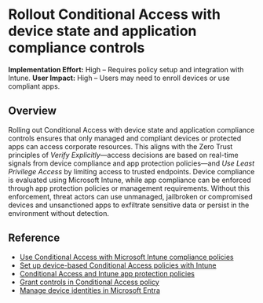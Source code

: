 #  Rollout Conditional Access with device state and application compliance controls

**Implementation Effort:** High – Requires policy setup and integration with Intune.
**User Impact:** High – Users may need to enroll devices or use compliant apps.

## Overview

Rolling out Conditional Access with device state and application compliance controls ensures that only managed and compliant devices or protected apps can access corporate resources. This aligns with the Zero Trust principles of *Verify Explicitly*—access decisions are based on real-time signals from device compliance and app protection policies—and *Use Least Privilege Access* by limiting access to trusted endpoints. Device compliance is evaluated using Microsoft Intune, while app compliance can be enforced through app protection policies or management requirements. Without this enforcement, threat actors can use unmanaged, jailbroken or compromised devices and unsanctioned apps to exfiltrate sensitive data or persist in the environment without detection.

## Reference

* [Use Conditional Access with Microsoft Intune compliance policies](https://learn.microsoft.com/intune/intune-service/protect/conditional-access)
* [Set up device-based Conditional Access policies with Intune](https://learn.microsoft.com/intune/intune-service/protect/create-conditional-access-intune)
* [Conditional Access and Intune app protection policies](https://learn.microsoft.com/mem/intune/apps/app-protection-policies-overview)
* [Grant controls in Conditional Access policy](https://learn.microsoft.com/entra/identity/conditional-access/concept-conditional-access-grant)
* [Manage device identities in Microsoft Entra](https://learn.microsoft.com/entra/identity/devices/manage-device-identities)
